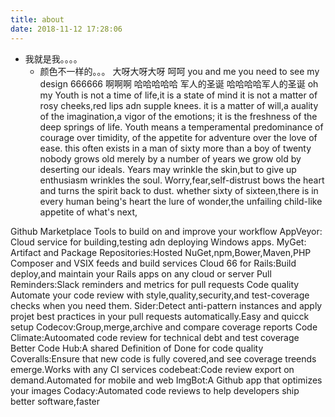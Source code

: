 ```yaml
---
title: about
date: 2018-11-12 17:28:06
---
```

* 我就是我。。。。
  + 颜色不一样的。。。
  大呀大呀大呀
  呵呵
you and  me 
you need to see my design
666666 啊啊啊
哈哈哈哈哈
军人的圣诞
哈哈哈哈军人的圣诞
oh my 
Youth is not a time of life,it is a state of mind
it is not a matter of rosy cheeks,red lips adn supple knees.
it is a matter of will,a auality of the imagination,a vigor of the emotions;
it is the freshness of the deep springs of life.
Youth means a temperamental predominance of courage over timidity, of the appetite for adventure over the love of ease.
this often exists in a man of sixty more than a boy of twenty
nobody grows old merely by a number of years
we grow old by deserting our ideals.
Years may wrinkle the skin,but to give up enthusiasm wrinkles the soul.
Worry,fear,self-distrust bows the heart and turns the spirit back to dust.
whether sixty of sixteen,there is in every human being's heart the lure of wonder,the unfailing child-like appetite of what's next,

Github Marketplace
Tools to build on and improve your workflow
AppVeyor: Cloud service for building,testing adn deploying Windows apps.
MyGet: Artifact and Package Repositories:Hosted NuGet,npm,Bower,Maven,PHP Composer and VSIX feeds and build services
Cloud 66 for Rails:Build deploy,and maintain your Rails apps on any cloud or server
Pull Reminders:Slack reminders and metrics for pull requests
Code quality
Automate your code review with style,quality,security,and test-coverage checks when you need them.
Sider:Detect anti-pattern instances and apply projet best practices in your pull requests automatically.Easy and quicck setup
Codecov:Group,merge,archive and compare coverage reports
Code Climate:Autoomated code review for technical debt and test coverage
Better Code Hub:A shared Definition of Done for code quality
Coveralls:Ensure that new code is fully covered,and see coverage treends emerge.Works with any CI services
codebeat:Code review export on demand.Automated for mobile and web
ImgBot:A Github app that optimizes your images
Codacy:Automated code reviews to help developers ship better software,faster
